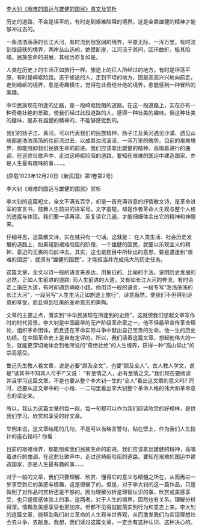 [李大钊《艰难的国运与雄健的国民》原文及赏析](https://www.vrrw.net/wx/9201.html)

历史的道路，不会是坦平的，有时走到艰难险阻的境界。这是全靠雄健的精神才能够冲过去的。

一条浩浩荡荡的长江大河，有时流到很宽阔的境界，平原无际，一泻万里。有时流到很逼狭的境界，两岸丛山迭岭，绝壁断崖，江河流于其间，回环曲折，极其险峻。民族生命的进展，其经历亦复如是。

人类在历史上的生活正如旅行一样。旅途上的征人所经过的地方，有时是坦荡平原，有时是崎岖险路。志于旅途的人，走到平坦的地方，因是高高兴兴地向前走，走到崎岖的境界，愈是奇趣横生，觉得在此奇绝壮绝的境界，愈能感到一种冒险的美趣。

中华民族现在所逢的史路，是一段崎岖险阻的道路。在这一段道路上，实在亦有一种奇绝壮绝的景致，使我们经过此段道路的人，感得一种壮美的趣味。但这种壮美的趣味，是非有雄健的精神的，不能够感觉到的。

我们的扬子江、黄河，可以代表我们的民族精神，扬子江及黄河遇见沙漠、遇见山峡都是浩浩荡荡的往前流过去，以成其浊流滚滚，一泻万里的魄势。目前的艰难境界，那能阻抑我们民族生命的前进。我们应该拿出雄健的精神，高唱着进行的曲调，在这悲壮歌声中，走过这崎岖险阻的道路。要知在艰难的国运中建造国家，亦是人生最有趣味的事……。



(原载1923年12月20日《新民国》第1卷第2号)

李大钊《艰难的国运与雄健的国民》赏析

李大钊的这篇短文，全文不满五百字，却是一首充满诗意的抒情散文诗，是革命进军的宣言书，鼓舞人生前进的进军号。文字虽短，却是作者革命人生观与整个人格的透露与体现。我们要一读再读、反复读它几遍，才能细细体会出它的精神和神髓来。

仔细寻思，这篇散文诗，实在就只有一句话。这就是： 在人类生活、社会历史发展的道路上，如果碰到艰难险阻的阶段，一个雄健的国民，就要以乐观主义的精神，豪迈的无畏的向前冲去。其实，这也是题目中所标出的意思，要是遭逢到“艰难的国运”，就须有“雄健的国民”，才能担当并完成伟大的历史任务。

这篇文章，全文以诗一般的语言来表达，用象征的、比喻的手法，说明历史发展的必然，正如人生前进的道路; 而人生前进的大道，又有如长江大河的奔流，有时会走上康庄大道，有时却遇到崎岖小路。他用诗一般的语言，一段专写“浩浩荡荡的长江大河”，一段另写“人生生活正如旅途上旅行”，诗意盎然，使我们不但得到诗意的享受，而且得到壮美的革命意志的熏陶。

文章的主要之点，落实到“中华民族现在所逢到的史路”，这就使我们想起文章写作时的时代背景。李大钊是中国最早的无产阶级革命家之一，他不但最早宣传革命理论，组织革命团体，而且还在革命实际斗争中献出自己宝贵的生命。他一生的历史功绩，在中国革命史上是自有定评的。所以，我们读着这篇文章，想起他伟大的一生，就能更深切地体会到他所说的“奇绝壮绝”的人生境界，获得一种“高山仰止”的崇高感受。

鲁迅先生教人看文章，说是必要“顾及全文”，也要“顾及全人”。古人教人学文，说是“读其书不知其人可乎?”又说： “有至情之人，必有至情之文。”我们现在要阅读并且学习这篇文章，不是也要从整个李大钊一生的“全人”看出这文章的意义吗? 同时，还要从这文章中的一小段、一二句里看出李大钊整个革命人格的伟大和革命意志的坚定来。

所以，我认为这篇文章的每一段、每一句都可以作为我们阅读欣赏的好榜样，是供我们学习、欣赏和享受的好文章。

举例来说，这文章结尾的几句，不是可以当格言警句，贴在壁上，作为我们人生指针的座右铭吗? 你看：

目前的艰难境界，那能阻抑我们民族生命的前进。我们应该拿出雄健的精神，高唱着进行的曲调，在这悲壮歌声中，走过这崎岖险阻的道路。要知在艰难的国运中建造国家，亦是人生最有趣的事……

对于一般的文章，我们只要理解、欣赏、懂得它的意义与精髓之所在，从而再进一步享受到它的美感与情趣，这是很够了的。但是，对于李大钊的这一篇作品，只是做到了对作品的赏析还是不够的。因为理解分析是理智认识的事，欣赏或美感享受，也只是情感体验上的事。这两者，对于人生的境界，固然也有关系，理解分析得深，情趣及美感享受也更加浓。但都不见得就能落实到行为和意志上来。李大钊的这篇文章，能帮助我们树立革命的人生观与世界观，从而激发我们为实现理想社会去斗争、去献身。我想，我们读过这篇文章，一定会有这种认识、这种决心的。

